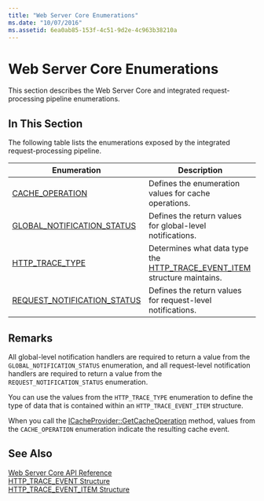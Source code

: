 ```yaml
---
title: "Web Server Core Enumerations"
ms.date: "10/07/2016"
ms.assetid: 6ea0ab85-153f-4c51-9d2e-4c963b38210a
---
```

# Web Server Core Enumerations
This section describes the Web Server Core and integrated request-processing pipeline enumerations.  
  
## In This Section  
 The following table lists the enumerations exposed by the integrated request-processing pipeline.  
  
|Enumeration|Description|  
|-----------------|-----------------|  
|[CACHE_OPERATION](../../web-development-reference/native-code-api-reference/cache-operation-enumeration.md)|Defines the enumeration values for cache operations.|  
|[GLOBAL_NOTIFICATION_STATUS](../../web-development-reference/native-code-api-reference/global-notification-status-enumeration.md)|Defines the return values for global-level notifications.|  
|[HTTP_TRACE_TYPE](../../web-development-reference/native-code-api-reference/http-trace-type-enumeration.md)|Determines what data type the [HTTP_TRACE_EVENT_ITEM](../../web-development-reference/native-code-api-reference/http-trace-event-item-structure.md) structure maintains.|  
|[REQUEST_NOTIFICATION_STATUS](../../web-development-reference/native-code-api-reference/request-notification-status-enumeration.md)|Defines the return values for request-level notifications.|  
  
## Remarks  
 All global-level notification handlers are required to return a value from the `GLOBAL_NOTIFICATION_STATUS` enumeration, and all request-level notification handlers are required to return a value from the `REQUEST_NOTIFICATION_STATUS` enumeration.  
  
 You can use the values from the `HTTP_TRACE_TYPE` enumeration to define the type of data that is contained within an `HTTP_TRACE_EVENT_ITEM` structure.  
  
 When you call the [ICacheProvider::GetCacheOperation](../../web-development-reference/native-code-api-reference/icacheprovider-getcacheoperation-method.md) method, values from the `CACHE_OPERATION` enumeration indicate the resulting cache event.  
  
## See Also  
 [Web Server Core API Reference](../../web-development-reference/native-code-api-reference/web-server-core-api-reference.md)   
 [HTTP_TRACE_EVENT Structure](../../web-development-reference/native-code-api-reference/http-trace-event-structure.md)   
 [HTTP_TRACE_EVENT_ITEM Structure](../../web-development-reference/native-code-api-reference/http-trace-event-item-structure.md)
